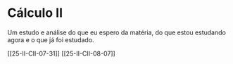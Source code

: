 # Cálculo II

Um estudo e análise do que eu espero da matéria, do que estou estudando agora e o que já foi estudado.

[[25-II-CII-07-31]]
[[25-II-CII-08-07]]